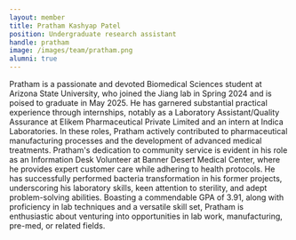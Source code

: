 ```yaml
---
layout: member
title: Pratham Kashyap Patel
position: Undergraduate research assistant
handle: pratham
image: /images/team/pratham.png
alumni: true
---
```



Pratham is a passionate and devoted Biomedical Sciences student at Arizona State University, who joined the Jiang lab in Spring 2024 and is poised to graduate in May 2025. He has garnered substantial practical experience through internships, notably as a Laboratory Assistant/Quality Assurance at Elikem Pharmaceutical Private Limited and an intern at Indica Laboratories. In these roles, Pratham actively contributed to pharmaceutical manufacturing processes and the development of advanced medical treatments. Pratham's dedication to community service is evident in his role as an Information Desk Volunteer at Banner Desert Medical Center, where he provides expert customer care while adhering to health protocols. He has successfully performed bacteria transformation in his former projects, underscoring his laboratory skills, keen attention to sterility, and adept problem-solving abilities. Boasting a commendable GPA of 3.91, along with proficiency in lab techniques and a versatile skill set, Pratham is enthusiastic about venturing into opportunities in lab work, manufacturing, pre-med, or related fields.